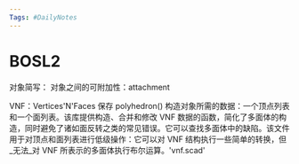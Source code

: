 ```yaml
---
Tags: #DailyNotes 
---
```


# BOSL2

对象简写：
对象之间的可附加性：attachment

VNF：Vertices'N'Faces
	保存 polyhedron() 构造对象所需的数据：一个顶点列表和一个面列表。该库提供构造、合并和修改 VNF 数据的函数，简化了多面体的构造，同时避免了诸如面反转之类的常见错误。它可以查找多面体中的缺陷。该文件用于对顶点和面列表进行低级操作：它可以对 VNF 结构执行一些简单的转换，但_无法_对 VNF 所表示的多面体执行布尔运算。'vnf.scad'





